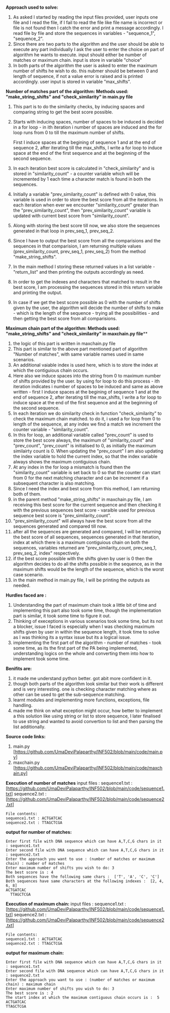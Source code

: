 **Approach used to solve:**
1. As asked I started by reading the input files provided, user inputs one file and I read the file, if I fail to read the file like file name is incorrect or file is not found then I catch the error and print a message accordingly. I read file by file and store the sequences in variables - "sequence_1", "sequence_2".
2. Since there are two parts to the algorithm and the user should be able to execute any part individually I ask the user to enter the choice on part of algorithm he wants to execute. input should either be number of matches or maximum chain. input is store in variable "choice"
3. In both parts of the algorithm the user is asked to enter the maximum number of shifts he wish to do. this nubmer should be between 0 and length of sequence, if not a value error is raised and is printed accordingly. user input is stored in variable "max_shifts".

**Number of matches part of the algorithm: Methods used: "make_string_shifts" and "check_similarity" in main.py file**
1. This part is to do the similarity checks, by inducing spaces and comparing string to get the best score possible.
2. Starts with inducing spaces, number of spaces to be induced is decided in a for loop - in ith iteration i number of spaces are induced and the for loop runs from 0 to till the maximum number of shifts. 
 
    First I induce spaces at the begining of sequence 1 and at the end of sequence 2, after iterating till the max_shifts, I write a for loop to induce space at the end of the first sequence and at the beginning of the second sequence.
3. In each iteration best score is calculated in "check_similarity" and is stored in "similarity_count" - a counter variable which will be incremented by 1 each time a character match is found in both the sequences.
4. Initially a variable "prev_similarity_count" is defined with 0 value, this variable is used in order to store the best score from all the iterations. In each iteration when ever we encounter "similarity_count" greater than the "prev_similarity_count", then "prev_similarity_count" variable is updated with current best score from "similarity_count".
5. Along with storing the best score till now, we also store the sequences generated in that loop in prev_seq_1, prev_seq_2.
6. Since I have to output the best score from all the comparisions and the sequences in that comparision, I am returning multiple values (prev_similarity_count, prev_seq_1, prev_seq_2) from the method "make_string_shifts".
7. In the main method I storing these returned values in a list variable -"return_list" and then printing the outputs accordingly as need.
8. In order to get the indexes and characters that matched to result in the best score, I am processing the sequences stored in this return variable and printing the output.
9. In case if we get the best score possible as 0 with the number of shifts given by the user, the algorithm will decide the number of shifts to make - which is the length of the sequence - trying all the possibilities - and then getting the best score from all comparisions. 

**Maximum chain part of the algorithm: Methods used: "make_string_shifts" and "check_similarity" in maxchain.py file****
1. the logic of this part is written in maxchain.py file
2. This part is similar to the above part mentioned part of algorithm "Number of matches", with same variable names used in same scenarios.
3. An additional vaiable index is used here, which is to store the index at which the contiguious chain occurs. 
4. Here also we induce spaces into the string from 0 to maximum number of shifts provided by the user. by using for loop to do this process - ith iteration indicates i number of spaces to be induced and same as above written - first I induce spaces at the begining of sequence 1 and at the end of sequence 2, after iterating till the max_shifts, I write a for loop to induce space at the end of the first sequence and at the beginning of the second sequence.
5. In each iteration we do similarity check in function "check_similarity" to check the maximum chain matched. to do it, i used a for loop from 0 to length of the sequence, at any index we find a match we increment the counter variable - "similarity_count". 
6. In this for loop, an additional variable called "prev_count" is used to store the best score always, the maximum of "similarity_count" and "prev_count", "prev_count" is initialised to 0, as initially the maximum similairty count is 0. When updating the "prev_count" I am also updating the index variable to hold the current index, so that the index variable always shows the maximum contiguious chain. 
7. At any index in the for loop a mismatch is found then the "similarity_count" variable is set back to 0 so that the counter can start from 0 for the next matching character and can be increment if a subsequent character is also matching.
8. Since I need the index and best score from this method, I am returning both of them.
9. in the parent method "make_string_shifts" in maxchain.py file, I am receiving this best score for the current sequence and then checking it with the previous sequences best score - varaible used for previous sequence best score is "prev_similarity_count".
10. "prev_similarity_count" will always have the best score from all the sequences generated and compared till now.
11. after all the sequences are generated and compared, I will be returning the best score of all sequences, sequences generated in that iteration, index at which there is a maximum contiguious chain on both the sequences, variables returned are "prev_similarity_count, prev_seq_1, prev_seq_2, index" respectively.
12. if the best score possible with the shifts given by user is 0 then the algorithm decides to do all the shifts possible in the sequence, as in the maximum shifts would be the length of the sequence, which is the worst case scenario.
13. in the main method in main.py file, I will be printing the outputs as needed.


**Hurdles faced are :**
1. Understanding the part of maximum chain took a little bit of time and implementing this part also took some time, though the implementation part is similar, it took some time to figure it out.
2. Thinking of execeptions in various scenarios took some time, but its not a blocker, issue I faced is especially when I was checking maximum shifts given by user in within the sequence length, it took time to solve as I was thinking its a syntax issue but its a logical issue.
3. implementing the first part of the algorithm - number of matches - took some time, as its the first part of the PA being implemented, understanding logics on the whole and converting them into how to implement took some time.

**Benifits are:**
1. it made me understand python better. got abit more confident in it.
2. though both parts of the algorithm look similar but their work is different and is very interesting. one is checking character matching where as other can be used to get the sub-sequence matching. 
3. learnt modules and implementing more functions, exceptions, file handling.
4. made me think on what exception might occur, how better to implement a this solution like using string or list to store sequence, I later finalised to use string and wanted to avoid convertion to list and then parsing the list additionally.


**Source code links:**
1. main.py [https://github.com/UmaDeviPalaparthy/INF502/blob/main/code/main.py]
2. maxchain.py [https://github.com/UmaDeviPalaparthy/INF502/blob/main/code/maxchain.py]


**Execution of number of matches**
input files :
sequence1.txt : [https://github.com/UmaDeviPalaparthy/INF502/blob/main/code/sequence1.txt]
sequence2.txt : [https://github.com/UmaDeviPalaparthy/INF502/blob/main/code/sequence2.txt]
```
File contents: 
sequence1.txt : ACTGATCAC
sequence2.txt : TTAGCTCGA
```
**output for number of matches:**
```
Enter first file with DNA sequence which can have A,T,C,G chars in it : sequence1.txt
Enter second file with DNA sequence which can have A,T,C,G chars in it : sequence2.txt
Enter the approach you want to use : (number of matches or maximum chain) : number of matches
Enter maximum number of shifts you wish to do: 3
The best score is : 4
Both sequences have the following same chars :  ['T', 'A', 'C', 'C']
Both sequences have same characters at the following indexes :  [2, 4, 6, 8]
ACTGATCAC  
  TTAGCTCGA
```


**Execution of maximum chain:**
input files :
sequence1.txt : [https://github.com/UmaDeviPalaparthy/INF502/blob/main/code/sequence1.txt]
sequence2.txt : [https://github.com/UmaDeviPalaparthy/INF502/blob/main/code/sequence2.txt]
```
File contents: 
sequence1.txt : ACTGATCAC
sequence2.txt : TTAGCTCGA
```
**output for maximum chain:**
```
Enter first file with DNA sequence which can have A,T,C,G chars in it : sequence1.txt
Enter second file with DNA sequence which can have A,T,C,G chars in it : sequence2.txt
Enter the approach you want to use : (number of matches or maximum chain) : maximum chain
Enter maximum number of shifts you wish to do: 3
The best score is : 2
The start index at which the maximum contiguous chain occurs is :  5
ACTGATCAC
TTAGCTCGA
```
